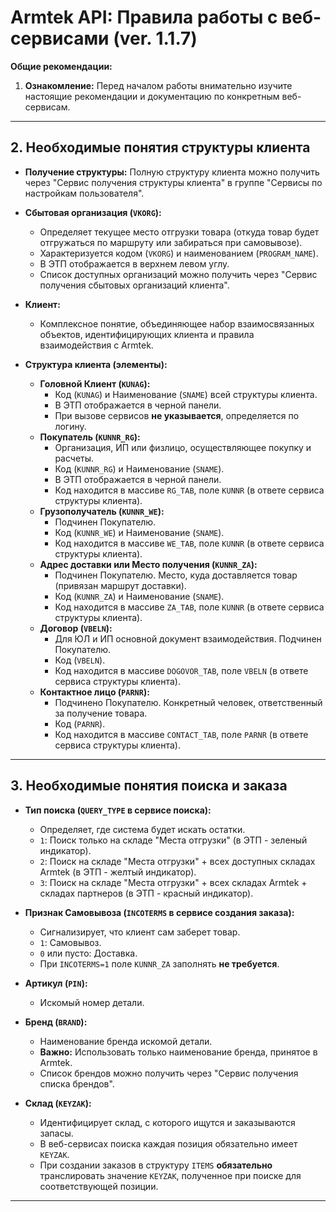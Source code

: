 # Armtek API: Правила работы с веб-сервисами (ver. 1.1.7)

**Общие рекомендации:**

1.  **Ознакомление:** Перед началом работы внимательно изучите настоящие рекомендации и документацию по конкретным веб-сервисам.

---

## 2. Необходимые понятия структуры клиента

*   **Получение структуры:** Полную структуру клиента можно получить через "Сервис получения структуры клиента" в группе "Сервисы по настройкам пользователя".

*   **Сбытовая организация (`VKORG`):**
    *   Определяет текущее место отгрузки товара (откуда товар будет отгружаться по маршруту или забираться при самовывозе).
    *   Характеризуется кодом (`VKORG`) и наименованием (`PROGRAM_NAME`).
    *   В ЭТП отображается в верхнем левом углу.
    *   Список доступных организаций можно получить через "Сервис получения сбытовых организаций клиента".

*   **Клиент:**
    *   Комплексное понятие, объединяющее набор взаимосвязанных объектов, идентифицирующих клиента и правила взаимодействия с Armtek.

*   **Структура клиента (элементы):**
    *   **Головной Клиент (`KUNAG`):**
        *   Код (`KUNAG`) и Наименование (`SNAME`) всей структуры клиента.
        *   В ЭТП отображается в черной панели.
        *   При вызове сервисов **не указывается**, определяется по логину.
    *   **Покупатель (`KUNNR_RG`):**
        *   Организация, ИП или физлицо, осуществляющее покупку и расчеты.
        *   Код (`KUNNR_RG`) и Наименование (`SNAME`).
        *   В ЭТП отображается в черной панели.
        *   Код находится в массиве `RG_TAB`, поле `KUNNR` (в ответе сервиса структуры клиента).
    *   **Грузополучатель (`KUNNR_WE`):**
        *   Подчинен Покупателю.
        *   Код (`KUNNR_WE`) и Наименование (`SNAME`).
        *   Код находится в массиве `WE_TAB`, поле `KUNNR` (в ответе сервиса структуры клиента).
    *   **Адрес доставки или Место получения (`KUNNR_ZA`):**
        *   Подчинен Покупателю. Место, куда доставляется товар (привязан маршрут доставки).
        *   Код (`KUNNR_ZA`) и Наименование (`SNAME`).
        *   Код находится в массиве `ZA_TAB`, поле `KUNNR` (в ответе сервиса структуры клиента).
    *   **Договор (`VBELN`):**
        *   Для ЮЛ и ИП основной документ взаимодействия. Подчинен Покупателю.
        *   Код (`VBELN`).
        *   Код находится в массиве `DOGOVOR_TAB`, поле `VBELN` (в ответе сервиса структуры клиента).
    *   **Контактное лицо (`PARNR`):**
        *   Подчинено Покупателю. Конкретный человек, ответственный за получение товара.
        *   Код (`PARNR`).
        *   Код находится в массиве `CONTACT_TAB`, поле `PARNR` (в ответе сервиса структуры клиента).

---

## 3. Необходимые понятия поиска и заказа

*   **Тип поиска (`QUERY_TYPE` в сервисе поиска):**
    *   Определяет, где система будет искать остатки.
    *   `1`: Поиск только на складе "Места отгрузки" (в ЭТП - зеленый индикатор).
    *   `2`: Поиск на складе "Места отгрузки" + всех доступных складах Armtek (в ЭТП - желтый индикатор).
    *   `3`: Поиск на складе "Места отгрузки" + всех складах Armtek + складах партнеров (в ЭТП - красный индикатор).

*   **Признак Самовывоза (`INCOTERMS` в сервисе создания заказа):**
    *   Сигнализирует, что клиент сам заберет товар.
    *   `1`: Самовывоз.
    *   `0` или пусто: Доставка.
    *   При `INCOTERMS=1` поле `KUNNR_ZA` заполнять **не требуется**.

*   **Артикул (`PIN`):**
    *   Искомый номер детали.

*   **Бренд (`BRAND`):**
    *   Наименование бренда искомой детали.
    *   **Важно:** Использовать только наименование бренда, принятое в Armtek.
    *   Список брендов можно получить через "Сервис получения списка брендов".

*   **Склад (`KEYZAK`):**
    *   Идентифицирует склад, с которого ищутся и заказываются запасы.
    *   В веб-сервисах поиска каждая позиция обязательно имеет `KEYZAK`.
    *   При создании заказов в структуру `ITEMS` **обязательно** транслировать значение `KEYZAK`, полученное при поиске для соответствующей позиции.

---